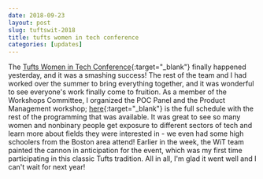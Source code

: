 ```yaml
---
date: 2018-09-23
layout: post
slug: tuftswit-2018
title: tufts women in tech conference
categories: [updates]
---
```


The [Tufts Women in Tech Conference](https://engineering.tufts.edu/news-events/news/success-second-annual-women-tech-conference){:target="_blank"} finally happened yesterday, and it was a smashing success! The rest of the team and I had worked over the summer to bring everything together, and it was wonderful to see everyone's work finally come to fruition. As a member of the Workshops Committee, I organized the POC Panel and the Product Management workshop; [here](https://drive.google.com/file/d/1mTGGYpYO_7YPakZh9fv-S76eWgpSwou9/view){:target="_blank"} is the full schedule with the rest of the programming that was available. It was great to see so many women and nonbinary people get exposure to different sectors of tech and learn more about fields they were interested in - we even had some high schoolers from the Boston area attend! Earlier in the week, the WiT team painted the cannon in anticipation for the event, which was my first time participating in this classic Tufts tradition. All in all, I'm glad it went well and I can't wait for next year!